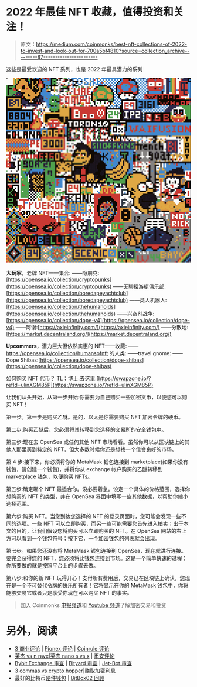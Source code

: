 # 2022 年最佳 NFT 收藏，值得投资和关注！

> 原文：<https://medium.com/coinmonks/best-nft-collections-of-2022-to-invest-and-look-out-for-700a5bf4810?source=collection_archive---------87----------------------->

这些是最受欢迎的 NFT 系列，也是 2022 年最具潜力的系列

![](img/b141932e7dad353b433ccdd46ce01101.png)

**大玩家**，老牌 NFT——集合:
——隐朋克:[https://opensea.io/collection/cryptopunks](https://opensea.io/collection/cryptopunks)
——无聊猿游艇俱乐部:[https://opensea.io/collection/boredapeyachtclub](https://opensea.io/collection/boredapeyachtclub)
——类人机器人:[https://opensea.io/collection/thehumanoids](https://opensea.io/collection/thehumanoids)
——兴奋剂战争:[https://opensea.io/collection/dope-v4](https://opensea.io/collection/dope-v4)
——阿谢:[https://axieinfinity.com/](https://axieinfinity.com/)
——分散地:[https://market.decentraland.org/](https://market.decentraland.org/)

**Upcommers**，潜力巨大但依然实惠的 NFT——收藏:
——https://opensea.io/collection/humansofnft 的人类:
——travel gnome:
——Dope Shibas:[https://opensea.io/collection/dope-shibas](https://opensea.io/collection/dope-shibas)

如何购买 NFT 代币？
TL；博士:去这里:[https://swapzone.io/?refId=ulinXGM85P](https://swapzone.io/?refId=ulinXGM85P)

让我们从头开始，从第一步开始:你需要为自己购买一些加密货币，以便您可以购买 NFT！

第一步。第一步是购买乙醚。是的，以太是你需要购买 NFT 加密令牌的硬币。

第二步:购买乙醚后，您必须将其转移到您选择的交易所的安全钱包中。

第三步:现在去 OpenSea 或任何其他 NFT 市场看看。虽然你可以从区块链上的其他人那里买到特定的 NFT，但大多数时候你还是想找一个信誉良好的市场。

第 4 步:接下来，你必须将你的 MetaMask 钱包连接到 marketplace(如果你没有钱包，请创建一个钱包)，并将你从 exchange 帐户购买的乙醚转移到 marketplace 钱包，以便购买 NFTs。

第五步:确定哪个 NFT 最适合你。没必要着急。设定一个具体的价格范围，选择你想购买的 NFT 的类型，并在 OpenSea 界面中填写一些其他数据，以帮助你缩小选择范围。

第六步:购买 NFT。当您到达您选择的 NFT 的登录页面时，您可能会发现一些不同的选项。一些 NFT 可以立即购买，而另一些可能需要您首先进入拍卖；出于本文的目的，让我们假设您将购买可以立即购买的 NFT。在 OpenSea 网站的右上方可以看到一个钱包符号；按下它，一个加密钱包的列表就会出现。

第七步。如果您还没有将 MetaMask 钱包连接到 OpenSea，现在就进行连接。要完全获得您的 NFT，您必须将此钱包连接到市场。这是一个简单快速的过程；你所要做的就是按照平台上的步骤去做。

第八步:和你的新 NFT 玩得开心！支付所有费用后，交易已在区块链上确认，您现在是一个不可替代令牌的快乐所有者！它将显示在你的 MetaMask 钱包中，你将能够交易它或者只是享受你现在可以购买 NFT 的事实。

> 加入 Coinmonks [电报频道](https://t.me/coincodecap)和 [Youtube 频道](https://www.youtube.com/c/coinmonks/videos)了解加密交易和投资

# 另外，阅读

*   [3 商业评论](/coinmonks/3commas-review-an-excellent-crypto-trading-bot-2020-1313a58bec92) | [Pionex 评论](https://coincodecap.com/pionex-review-exchange-with-crypto-trading-bot) | [Coinrule 评论](/coinmonks/coinrule-review-2021-a-beginner-friendly-crypto-trading-bot-daf0504848ba)
*   [莱杰 vs n rave](/coinmonks/ledger-vs-ngrave-zero-7e40f0c1d694)|[莱杰 nano s vs x](/coinmonks/ledger-nano-s-vs-x-battery-hardware-price-storage-59a6663fe3b0) | [币安评论](/coinmonks/binance-review-ee10d3bf3b6e)
*   [Bybit Exchange 审查](/coinmonks/bybit-exchange-review-dbd570019b71) | [Bityard 审查](https://coincodecap.com/bityard-reivew) | [Jet-Bot 审查](https://coincodecap.com/jet-bot-review)
*   [3 commas vs crypto hopper](/coinmonks/3commas-vs-pionex-vs-cryptohopper-best-crypto-bot-6a98d2baa203)|[赚取加密利息](/coinmonks/earn-crypto-interest-b10b810fdda3)
*   最好的比特币[硬件钱包](/coinmonks/hardware-wallets-dfa1211730c6) | [BitBox02 回顾](/coinmonks/bitbox02-review-your-swiss-bitcoin-hardware-wallet-c36c88fff29)